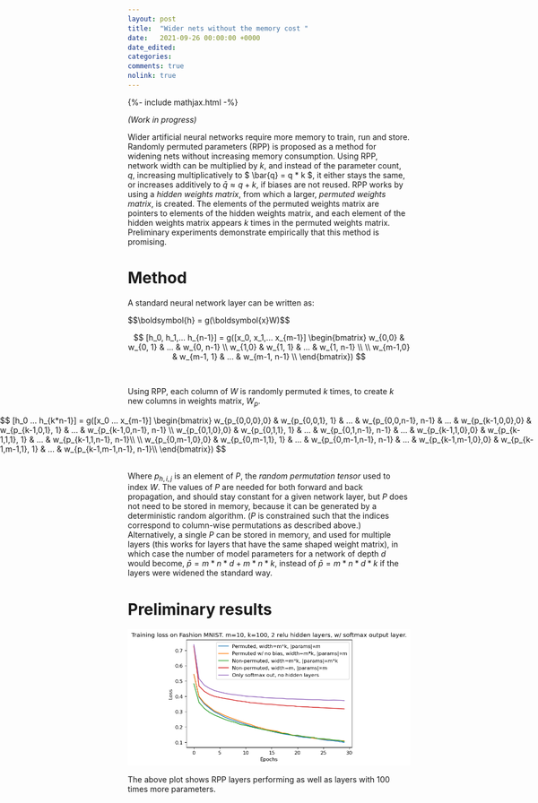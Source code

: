 ```yaml
---
layout: post
title:  "Wider nets without the memory cost "
date:   2021-09-26 00:00:00 +0000
date_edited:
categories:
comments: true
nolink: true
---
```

{%- include mathjax.html -%}

*(Work in progress)*

Wider artificial neural networks require more memory to train, run and store. 
Randomly permuted parameters (RPP) is proposed as a method for widening nets without increasing memory consumption.
Using RPP, network width can be multiplied by $k$, and instead of the parameter count,
$q$, 
increasing multiplicatively to $ \bar{q} = q * k $, 
it either stays the same, or increases additively to 
$\bar{q} \approx q + k$, if biases are not reused.
RPP works by using a *hidden weights matrix*, from which a larger, *permuted weights matrix*, is created.
The elements of the permuted weights matrix are pointers to elements of the hidden weights matrix, and each element of the hidden weights matrix appears $k$ times in the permuted weights matrix.
Preliminary experiments demonstrate empirically that this method is promising. 


# Method

A standard neural network layer can be written as:

<div>
$$\boldsymbol{h} = g(\boldsymbol{x}W)$$
<div>

$$ [h_0, h_1,... h_{n-1}] = g([x_0, x_1,... x_{m-1}] 
\begin{bmatrix}
    w_{0,0} & w_{0, 1} & ... & w_{0, n-1} \\
    w_{1,0} & w_{1, 1} & ... & w_{1, n-1} \\
     \\
    w_{m-1,0} & w_{m-1, 1} & ... & w_{m-1, n-1} \\
\end{bmatrix})
$$

<br>

Using RPP, each column of $W$ is randomly permuted $k$ times, to create $k$ new columns in weights matrix, $W_p$.

<div style=" width: 100vw;
  position: relative;
  left: calc(-50vw + 50%);">
$$ [h_0 ... h_{k*n-1}] = g([x_0 ... x_{m-1}] 
\begin{bmatrix}
    w_{p_{0,0,0},0} & w_{p_{0,0,1}, 1} & ... & w_{p_{0,0,n-1}, n-1} & ... & w_{p_{k-1,0,0},0} & w_{p_{k-1,0,1}, 1} & ... & w_{p_{k-1,0,n-1}, n-1} \\
    w_{p_{0,1,0},0} & w_{p_{0,1,1}, 1} & ... & w_{p_{0,1,n-1}, n-1} & ... & w_{p_{k-1,1,0},0} & w_{p_{k-1,1,1}, 1} & ... & w_{p_{k-1,1,n-1}, n-1}\\
     \\
    w_{p_{0,m-1,0},0} & w_{p_{0,m-1,1}, 1} & ... & w_{p_{0,m-1,n-1}, n-1} & ... & w_{p_{k-1,m-1,0},0} & w_{p_{k-1,m-1,1}, 1} & ... & w_{p_{k-1,m-1,n-1}, n-1}\\
\end{bmatrix})
$$
</div>

<br>

Where $p_{h,i,j}$ is an element of $P$, the *random permutation tensor* used to index $W$. The values of $P$ are needed for both forward and back propagation, and should stay constant for a given network layer, but $P$ does not need to be stored in memory, because it can be generated by a deterministic random algorithm. ($P$ is constrained such that the indices correspond to column-wise permutations as described above.) Alternatively, a single $P$ can be stored in memory, and used for multiple layers (this works for layers that have the same shaped weight matrix), in which case the number of model parameters for a network of depth $d$ would become, $\bar{p} = m*n*d + m*n*k$, instead of $\bar{p} = m*n*d*k$ if the layers were widened the standard way.

# Preliminary results

![](/assets/posts/permute_fashion_mnist.png)

The above plot shows RPP layers performing as well as layers with 100 times more parameters.
